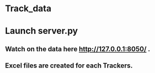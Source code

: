 # Track_data

# Launch server.py
## Watch on the data here http://127.0.0.1:8050/ .
## Excel files are created for each Trackers.
